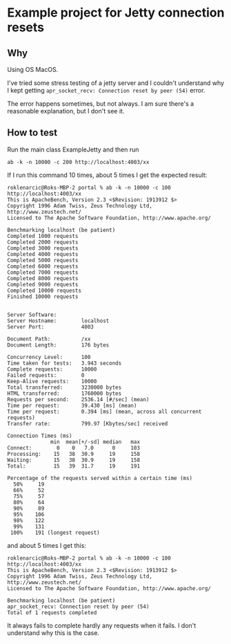 # Example project for Jetty connection resets

## Why

Using OS MacOS.

I've tried some stress testing of a jetty server and I couldn't understand why I kept getting `apr_socket_recv: Connection reset by peer (54)` error.

The error happens sometimes, but not always. I am sure there's a reasonable explanation, but I don't see it.

## How to test

Run the main class ExampleJetty and then run 

```
ab -k -n 10000 -c 200 http://localhost:4003/xx
```

If I run this command 10 times, about 5 times I get the expected result:

```
roklenarcic@Roks-MBP-2 portal % ab -k -n 10000 -c 100 http://localhost:4003/xx
This is ApacheBench, Version 2.3 <$Revision: 1913912 $>
Copyright 1996 Adam Twiss, Zeus Technology Ltd, http://www.zeustech.net/
Licensed to The Apache Software Foundation, http://www.apache.org/

Benchmarking localhost (be patient)
Completed 1000 requests
Completed 2000 requests
Completed 3000 requests
Completed 4000 requests
Completed 5000 requests
Completed 6000 requests
Completed 7000 requests
Completed 8000 requests
Completed 9000 requests
Completed 10000 requests
Finished 10000 requests


Server Software:        
Server Hostname:        localhost
Server Port:            4003

Document Path:          /xx
Document Length:        176 bytes

Concurrency Level:      100
Time taken for tests:   3.943 seconds
Complete requests:      10000
Failed requests:        0
Keep-Alive requests:    10000
Total transferred:      3230000 bytes
HTML transferred:       1760000 bytes
Requests per second:    2536.14 [#/sec] (mean)
Time per request:       39.430 [ms] (mean)
Time per request:       0.394 [ms] (mean, across all concurrent requests)
Transfer rate:          799.97 [Kbytes/sec] received

Connection Times (ms)
              min  mean[+/-sd] median   max
Connect:        0    0   7.0      0     103
Processing:    15   38  30.9     19     158
Waiting:       15   38  30.9     19     158
Total:         15   39  31.7     19     191

Percentage of the requests served within a certain time (ms)
  50%     19
  66%     52
  75%     57
  80%     64
  90%     89
  95%    106
  98%    122
  99%    131
 100%    191 (longest request)
```

and about 5 times I get this:

```
roklenarcic@Roks-MBP-2 portal % ab -k -n 10000 -c 100 http://localhost:4003/xx
This is ApacheBench, Version 2.3 <$Revision: 1913912 $>
Copyright 1996 Adam Twiss, Zeus Technology Ltd, http://www.zeustech.net/
Licensed to The Apache Software Foundation, http://www.apache.org/

Benchmarking localhost (be patient)
apr_socket_recv: Connection reset by peer (54)
Total of 1 requests completed

```

It always fails to complete hardly any requests when it fails. I don't understand why this is the case.
